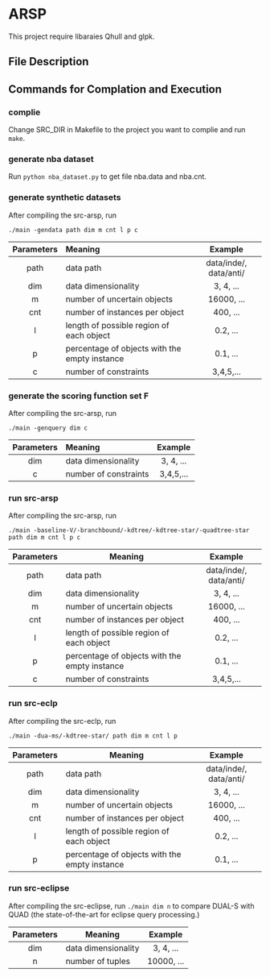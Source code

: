 # ARSP

This project require libaraies Qhull and glpk.

## File Description


## Commands for Complation and Execution

### complie

Change SRC_DIR in Makefile to the project you want to complie and run `make`.

### generate nba dataset

Run `python nba_dataset.py` to get file nba.data and nba.cnt.

### generate synthetic datasets

After compiling the src-arsp, run
```
./main -gendata path dim m cnt l p c
```
|Parameters|Meaning|Example|
|:---:|:---|:---:|
|path|data path|data/inde/, data/anti/|
|dim|data dimensionality|3, 4, ...|
|m|number of uncertain objects|16000, ...|
|cnt|number of instances per object|400, ...|
|l|length of possible region of each object|0.2, ...|
|p|percentage of objects with the empty instance|0.1, ...|
|c|number of constraints|3,4,5,...|

### generate the scoring function set F

After compiling the src-arsp, run
```
./main -genquery dim c
```
|Parameters|Meaning|Example|
|:---:|:---|:---:|
|dim|data dimensionality|3, 4, ...|
|c|number of constraints|3,4,5,...|

### run src-arsp

After compiling the src-arsp, run
```
./main -baseline-V/-branchbound/-kdtree/-kdtree-star/-quadtree-star path dim m cnt l p c
```
|Parameters|Meaning|Example|
|:---:|---|:---:|
|path|data path|data/inde/, data/anti/|
|dim|data dimensionality|3, 4, ...|
|m|number of uncertain objects|16000, ...|
|cnt|number of instances per object|400, ...|
|l|length of possible region of each object|0.2, ...|
|p|percentage of objects with the empty instance|0.1, ...|
|c|number of constraints|3,4,5,...|

### run src-eclp

After compiling the src-eclp, run
```
./main -dua-ms/-kdtree-star/ path dim m cnt l p
```
|Parameters|Meaning|Example|
|:---:|---|:---:|
|path|data path|data/inde/, data/anti/|
|dim|data dimensionality|3, 4, ...|
|m|number of uncertain objects|16000, ...|
|cnt|number of instances per object|400, ...|
|l|length of possible region of each object|0.2, ...|
|p|percentage of objects with the empty instance|0.1, ...|

### run src-eclipse

After compiling the src-eclipse, run `./main dim n` to compare DUAL-S with QUAD (the state-of-the-art for eclipse query processing.)

|Parameters|Meaning|Example|
|:---:|---|:---:|
|dim|data dimensionality|3, 4, ...|
|n|number of tuples|10000, ...|